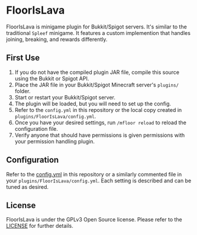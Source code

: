 # FloorIsLava
FloorIsLava is minigame plugin for Bukkit/Spigot servers. It's similar to the traditional `Spleef` minigame. It features
a custom implemention that handles joining, breaking, and rewards differently.

## First Use
1. If you do not have the compiled plugin JAR file, compile this source using the Bukkit or Spigot API.
2. Place the JAR file in your Bukkit/Spigot Minecraft server's `plugins/` folder.
3. Start or restart your Bukkit/Spigot server.
4. The plugin will be loaded, but you will need to set up the config. 
5. Refer to the `config.yml` in this repository or the local copy created in `plugins/FloorIsLava/config.yml`.
6. Once you have your desired settings, run `/mfloor reload` to reload the configuration file. 
7. Verify anyone that should have permissions is given permissions with your permission handling plugin.

## Configuration
Refer to the [config.yml](https://github.com/GeeItsZee/FloorIsLava/blob/master/src/main/resources/config.yml) in this repository or a similarly commented file in your `plugins/FloorIsLava/config.yml`. Each setting is described and can be tuned as desired.

## License
FloorIsLava is under the GPLv3 Open Source license. Please refer to the [LICENSE](https://github.com/GeeItsZee/FloorIsLava/blob/master/LICENSE.txt) for further details.
